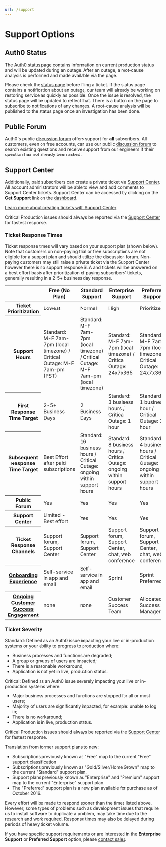```yaml
---
url: /support
---
```


# Support Options

## Auth0 Status
The [Auth0 status page](https://status.auth0.com) contains information on current production status and will be updated during an outage.  After an outage, a root-cause analysis is performed and made available via the page. 

Please check the [status page](https://status.auth0.com) before filing a ticket.  If the status page contains a notification about an outage, our team will already be working on restoring service as quickly as possible.  Once the issue is resolved, the status page will be updated to reflect that.  There is a button on the page to subscribe to notifications of any changes.  A root-cause analysis will be published to the status page once an investigation has been done.

## Public Forum

Auth0's public [discussion forum](https://ask.auth0.com) offers support for __all__ subscribers. All customers, even on free accounts, can use our public [discussion forum](https://ask.auth0.com) to search existing questions and receive support from our engineers if their question has not already been asked.

## Support Center

Additionally, paid subscribers can create a private ticket via [Support Center](https://support.auth0.com). All account administrators will be able to view and add comments to Support Center tickets. Support Center can be accessed by clicking on the **Get Support** link on the [dashboard](${manage_url}).

[Learn more about creating tickets with Support Center](/support/tickets)

Critical Production issues should always be reported via the [Support Center](https://support.auth0.com) for fastest response.


### Ticket Response Times

Ticket response times will vary based on your support plan (shown below).  Note that customers on non-paying trial or free subscriptions are not eligible for a support plan and should utilize the discussion forum. Non-paying customers may still raise a private ticket via the Support Center however there is no support response SLA and tickets will be answered on a best effort basis after prioritization of paying subscribers' tickets, generally resulting in a 2-5+ business day response.

<table class="table">
  <thead>
    <tr>
      <th></th>
      <th> Free (No Plan)  </th>
      <th> Standard Support </th>
      <th> Enterprise Support </th>
      <th> Preferred Support </th>
    </tr>
  </thead>
  <tbody>
    <tr>
      <th>Ticket Prioritization</th>
      <td>Lowest</td>
      <td>Normal</td>
      <td>High</td>
      <td>Prioritized</td>
    </tr>
    <tr>
      <th> Support Hours</th>
      <td> Standard: M-F 7am-7pm (local timezone) / Critical Outage: M-F 7am-pm (PST)</td>
      <td> Standard: M-F 7am-7pm (local timezone) / Critical Outage: M-F 7am-pm (local timezone)</td>
      <td> Standard: M-F 7am-7pm (local timezone) / Critical Outage: 24x7x365 </td>
      <td> Standard: M-F 7am-7pm (local timezone) / Critical Outage: 24x7x365 </td>
    </tr>
    <tr>
      <th>First Response Time Target</th>
      <td>2-5+ Business Days</td>
      <td>2 Business Days</td>
      <td>Standard: 3 business hours / Critical Outage: 1 hour</td>
      <td>Standard: 1 business hour / Critical Outage: 1 hour</td>
    </tr>
    <tr>
      <th>Subsequent Response Time Target</th>
      <td>Best Effort after paid subscriptions</td>
      <td>Standard: 16 business hours / Critical Outage: ongoing within support hours</td>
      <td>Standard: 8 business hours / Critical Outage: ongoing within support hours</td>
      <td>Standard: 4 business hours / Critical Outage: ongoing within support hours</td>
    </tr>
    <tr>
      <th>Public Forum</th>
      <td class="success">Yes</td>
      <td class="success">Yes</td>
      <td class="success">Yes</td>
      <td class="success">Yes</td>
    </tr>
    <tr>
      <th>Support Center</th>
      <td class="warning">Limited - Best effort</td>
      <td class="success">Yes</td>
      <td class="success">Yes</td>
      <td class="success">Yes</td>
    </tr>
    <tr>
      <th>Ticket Response Channels</th>
      <td class="warning">Support forum, Support Center</td>
      <td class="warning">Support forum, Support Center</td>
      <td class="success">Support forum, Support Center, chat, web conference</td>
      <td class="success">Support forum, Support Center, chat, web conference</td>
    </tr>
    <tr>
      <th><a href="https://auth0.com/docs/onboarding/sprint#sprint-benefits-by-support-plan">Onboarding Experience</a></th>
      <td>Self-service in app and email</td>
      <td>Self-service in app and email</td>
      <td>Sprint </td>
      <td>Sprint Preferred </td>
    </tr>
    <tr>
      <th><a href="https://auth0.com/docs/onboarding/sprint#what-happens-after-the-sprint-program-finishes-">Ongoing Customer Success Engagement</a> </th>
      <td>none </td>
      <td>none </td>
      <td>Customer Success Team </td>
      <td>Allocated Success Manager </td>
    </tr>
  </tbody>
</table>

### Ticket Severity

Standard: Defined as an Auth0 issue impacting your live or in-production systems or your ability to progress to production where:

- Business processes and functions are degraded;
- A group or groups of users are impacted;
- There is a reasonable workaround;
- Application is not yet in live, production status.

Critical: Defined as an Auth0 issue severely impacting your live or in-production systems where:

- Major business processes and functions are stopped for all or most users;
- Majority of users are significantly impacted, for example: unable to log in;
- There is no workaround;
- Application is in live, production status.

Critical Production issues should always be reported via the [Support Center](https://support.auth0.com) for fastest response.

Translation from former support plans to new:

- Subscriptions previously known as "Free" map to the current "Free" support classification
- Subscriptions previously known as "Gold/Silver/Home Grown"  map to the current "Standard" support plan. 
- Support plans previously known as "Enterprise" and "Premium" support map to the current "Enterprise" support plan.
- The "Preferred" support plan is a new plan available for purchase as of October 2016.

Every effort will be made to respond sooner than the times listed above. However, some types of problems such as development issues that require us to install software to duplicate a problem, may take time due to the research and work required.  Response times may also be delayed during periods of heavy ticket volume.

If you have specific support requirements or are interested in the __Enterprise Support__ or __Preferred Support__ option, please [contact sales](https://auth0.com/?contact=true).
